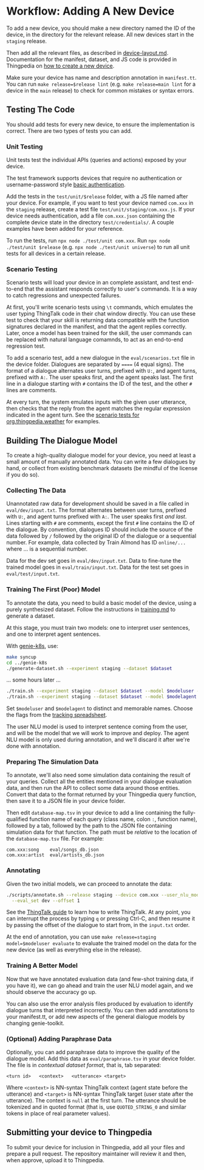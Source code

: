 # Workflow: Adding A New Device

To add a new device, you should make a new directory named the ID of the device,
in the directory for the relevant release. All new devices start in the `staging` release.

Then add all the relevant files, as described in [device-layout.md](device-layout.md).
Documentation for the manifest, dataset, and JS code is provided in Thingpedia on [how to create a new device](https://almond.stanford.edu/doc/thingpedia-tutorial-hello-world.md).

Make sure your device has name and description annotation in `manifest.tt`.
You can run `make release=$release lint` (e.g. `make release=main lint` for a device
in the `main` release) to check for common mistakes or syntax errors.

## Testing The Code

You should add tests for every new device, to ensure the implementation is correct.
There are two types of tests you can add. 

### Unit Testing
Unit tests test the individual APIs (queries and actions) exposed by your device.

The test framework supports devices 
that require no authentication or username-password style 
[basic authentication](https://almond.stanford.edu/thingpedia/developers/thingpedia-device-intro-auth-n-discovery.md#username-and-password). 

Add the tests in the `test/unit/$release` folder, with a JS file named after your
device. For example, if you want to test your device named `com.xxx` in the `staging` release,
create a test file `test/unit/staging/com.xxx.js`.
If your device needs authentication, add a file `com.xxx.json` containing
the complete device state in the directory `test/credentials/`.
A couple examples have been added for your reference. 

To run the tests, run `npx node ./test/unit com.xxx`. Run `npx node ./test/unit $release` (e.g. `npx node ./test/unit universe`)
to run all unit tests for all devices in a certain release.

### Scenario Testing

Scenario tests will load your device in an complete assistant, and test end-to-end
that the assistant responds correctly to user's commands. It is a way to catch regressions
and unexpected failures.

At first, you'll write scenario tests using `\t` commands, which emulates the user typing
ThingTalk code in their chat window directly. You can use these test to check that your skill
is returning data compatible with the function signatures declared in the manifest, and that the agent
replies correctly. Later, once a model has been trained for the skill, the user commands can
be replaced with natural language comamnds, to act as an end-to-end regression test.

To add a scenario test, add a new dialogue in the `eval/scenarios.txt` file in the device folder.
Dialogues are separated by `====` (4 equal signs). The format of a dialogue alternates user turns, prefixed with `U:`, and agent turns, prefixed
with `A:`. The user speaks first, and the agent speaks last.
The first line in a dialogue starting with `#` contains the ID of the test, and the other
`#` lines are comments.

At every turn, the system emulates inputs with the given user utterance, then checks
that the reply from the agent matches the regular expression indicated in the agent turn.
See the [scenario tests for org.thingpedia.weather](../universe/org.thingpedia.weather/eval/scenarios.txt)
for examples.

## Building The Dialogue Model

To create a high-quality dialogue model for your device, you need at least a small amount of
manually annotated data. You can write a few dialogues by hand, or collect from existing benchmark datasets
(be mindful of the license if you do so).

### Collecting The Data
Unannotated raw data for development should be saved in a file called in `eval/dev/input.txt`.
The format alternates between user turns, prefixed with `U:`, and agent turns prefixed with `A:`.
The user speaks first _and last_.
Lines starting with `#` are comments, except the first `#` line contains the ID of the dialogue.
By convention, dialogues ID should include the source of the data followed by `/` followed by the original
ID of the dialogue or a sequential number. For example, data collected by Train Almond has ID `online/...`
where ... is a sequential number.

Data for the dev set goes in `eval/dev/input.txt`. Data to fine-tune the trained model goes in `eval/train/input.txt`.
Data for the test set goes in `eval/test/input.txt`.

### Training The First (Poor) Model
To annotate the data, you need to build a basic model of the device, using a purely synthesized
dataset. Follow the instructions in [training.md](training.md) to generate a dataset.

At this stage, you must train two models: one to interpret user sentences, and one to interpret
agent sentences. 

With [genie-k8s](https://github.com/stanford-oval/genie-k8s), use:
```bash
make syncup
cd ../genie-k8s
./generate-dataset.sh --experiment staging --dataset $dataset
```
... some hours later ... 
```bash
./train.sh --experiment staging --dataset $dataset --model $modeluser --task almond_dialogue_nlu -- $flags
./train.sh --experiment staging --dataset $dataset --model $modelagent --task almond_dialogue_nlu_agent -- $flags
```
Set `$modeluser` and `$modelagent` to distinct and memorable names. Choose the flags
from the [tracking spreadsheet](https://docs.google.com/spreadsheets/d/159oZV2aE4Jy7lTzyweSIuy03tU4rh1HPPIr8M8A63wo/edit#gid=1721165007).

The user NLU model is used to interpret sentence coming from the user, and will be the model
that we will work to improve and deploy. The agent NLU model is only used during annotation,
and we'll discard it after we're done with annotation.

### Preparing The Simulation Data

To annotate, we'll also need some simulation data containing the result of your queries.
Collect all the entities mentioned in your dialogue evaluation data, and then run the API
to collect some data around those entities. Convert that data to the format returned by
your Thingpedia query function, then save it to a JSON file in your device folder.

Then edit `database-map.tsv` in your device to add a line containing the fully-qualified
function name of each query (class name, colon `:`, function name), followed by a tab,
followed by the path to the JSON file containing simulation data for that function.
The path must be _relative_ to the location of the `database-map.tsv` file. For example:
```
com.xxx:song    eval/songs_db.json
com.xxx:artist  eval/artists_db.json
```

### Annotating

Given the two initial models, we can proceed to annotate the data:
```bash
./scripts/annotate.sh --release staging --device com.xxx --user_nlu_model $modeluser --agent_nlu_model $modelagent \
  --eval_set dev --offset 1
```

See the [ThingTalk guide](https://wiki.almond.stanford.edu/thingtalk/guide) to learn how
to write ThingTalk.
At any point, you can interrupt the process by typing `q` or pressing Ctrl-C, and then resume it by passing
the offset of the dialogue to start from, in the `input.txt` order.

At the end of annotation, you can use `make release=staging model=$modeluser evaluate` to
evaluate the trained model on the data for the new device (as well as everything else
in the release).

### Training A Better Model

Now that we have annotated evaluation data (and few-shot training data, if you have it),
we can go ahead and train the user NLU model again, and we should observe the accuracy go up.

You can also use the error analysis files produced by evaluation to identify dialogue turns
that interpreted incorrectly. You can then add annotations to your manifest.tt, or add
new aspects of the general dialogue models by changing genie-toolkit.

### (Optional) Adding Paraphrase Data

Optionally, you can add paraphrase data to improve the quality of the dialogue model. Add this
data as `eval/paraphrase.tsv` in your device folder. The file is in _contextual dataset format_,
that is, tab separated:
```
<turn id>   <context>   <utterance> <target>
```
Where `<context>` is NN-syntax ThingTalk context (agent state before the utterance) and
`<target>` is NN-syntax ThingTalk target (user state after the utterance). The context is `null`
at the first turn. The utterance should be tokenized and in quoted format (that is, use
`QUOTED_STRING_0` and similar tokens in place of real parameter values).

## Submitting your device to Thingpedia
To submit your device for inclusion in Thingpedia, add all your files and prepare a pull
request. The repository maintainer will review it and then, when approve, upload it to
Thingpedia.
